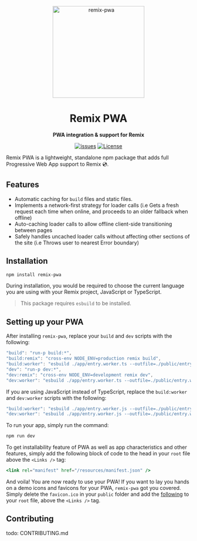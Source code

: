 <div align="center">

<img src="https://ucarecdn.com/ab502fed-46f6-4db0-866a-42d82b5d296d/UntitledDesign3.png" width="250" alt="remix-pwa"/>

# Remix PWA

**PWA integration & support for Remix**

[![issues](https://img.shields.io/github/issues/ShafSpecs/remix-pwa)](https://github.com/ShafSpecs/remix-pwa/issues)
[![License](https://img.shields.io/github/license/ShafSpecs/remix-pwa)](https://github.com/ShafSpecs/remix-pwa/blob/main/LICENSE.md)

</div>

Remix PWA is a lightweight, standalone npm package that adds full Progressive Web App support to Remix 💿.

## Features

- Automatic caching for `build` files and static files.
- Implements a network-first strategy for loader calls (i.e Gets a fresh request each time when online, and proceeds to an older fallback when offline)
- Auto-caching loader calls to allow offline client-side transitioning between pages
- Safely handles uncached loader calls without affecting other sections of the site (i.e Throws user to nearest Error boundary)

## Installation

```sh
npm install remix-pwa
```

During installation, you would be required to choose the current language you are using with your Remix project, JavaScript or TypeScript.

> This package requires `esbuild` to be installed.

## Setting up your PWA

After installing `remix-pwa`, replace your `build` and `dev` scripts with the following:

```js
"build": "run-p build:*",
"build:remix": "cross-env NODE_ENV=production remix build",
"build:worker": "esbuild ./app/entry.worker.ts --outfile=./public/entry.worker.js --minify --bundle --format=esm --define:process.env.NODE_ENV='\"production\"'",
"dev": "run-p dev:*",
"dev:remix": "cross-env NODE_ENV=development remix dev",
"dev:worker": "esbuild ./app/entry.worker.ts --outfile=./public/entry.worker.js --bundle --format=esm --define:process.env.NODE_ENV='\"development\"' --watch",
```

If you are using JavaScript instead of TypeScript, replace the `build:worker` and `dev:worker` scripts with the following:
```js
"build:worker": "esbuild ./app/entry.worker.js --outfile=./public/entry.worker.js --minify --bundle --format=esm --define:process.env.NODE_ENV='\"production\"'",
"dev:worker": "esbuild ./app/entry.worker.js --outfile=./public/entry.worker.js --bundle --format=esm --define:process.env.NODE_ENV='\"development\"' --watch",
```

To run your app, simply run the command:
```sh
npm run dev
```

To get installability feature of PWA as well as app characteristics and other features, simply add the following block of code to the head in your `root` file above the `<Links />` tag:
```jsx
<link rel="manifest" href="/resources/manifest.json" />
```

And voila! You are now ready to use your PWA! If you want to lay you hands on a demo icons and favicons for your PWA, `remix-pwa` got you covered. Simply delete the `favicon.ico`
in your `public` folder and add the [following](https://github.com/ShafSpecs/remix-pwa/blob/main/examples/pwa-links.ts#L9) to your `root` file, above the `<Links />` tag.

## Contributing

todo: CONTRIBUTING.md
